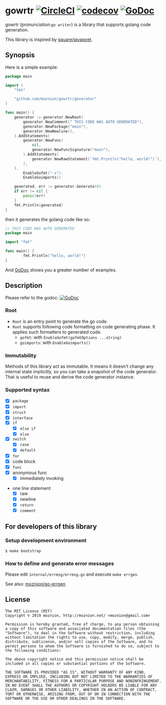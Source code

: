 gowrtr [![CircleCI](https://circleci.com/gh/moznion/gowrtr.svg?style=svg)](https://circleci.com/gh/moznion/gowrtr) [![codecov](https://codecov.io/gh/moznion/gowrtr/branch/master/graph/badge.svg)](https://codecov.io/gh/moznion/gowrtr) [![GoDoc](https://godoc.org/github.com/moznion/gowrtr/generator?status.svg)](https://godoc.org/github.com/moznion/gowrtr/generator)
==

gowrtr (pronunciation:`go writer`) is a library that supports golang code generation.

This library is inspired by [square/javapoet](https://github.com/square/javapoet).

Synopsis
--

Here is a simple example:

```go
package main

import (
	"fmt"

	"github.com/moznion/gowrtr/generator"
)

func main() {
	generator := generator.NewRoot(
		generator.NewComment(" THIS CODE WAS AUTO GENERATED"),
		generator.NewPackage("main"),
		generator.NewNewline(),
	).AddStatements(
		generator.NewFunc(
			nil,
			generator.NewFuncSignature("main"),
		).AddStatements(
			generator.NewRawStatement(`fmt.Println("hello, world!")`),
		),
	).
		EnableGofmt("-s").
		EnableGoimports()

	generated, err := generator.Generate(0)
	if err != nil {
		panic(err)
	}
	fmt.Println(generated)
}
```

then it generates the golang code like so:

```go
// THIS CODE WAS AUTO GENERATED
package main

import "fmt"

func main() {
        fmt.Println("hello, world!")
}
```

And [GoDoc](https://godoc.org/github.com/moznion/gowrtr/generator) shows you a greater number of examples.

Description
--

Please refer to the godoc: [![GoDoc](https://godoc.org/github.com/moznion/gowrtr/generator?status.svg)](https://godoc.org/github.com/moznion/gowrtr/generator)

### Root

- `Root` is an entry point to generate the go code.
- `Root` supports following code formatting on code generating phase. It applies such formatters to generated code.
  - `gofmt`: with `EnableGofmt(gofmtOptions ...string)`
  - `goimports`: with `EnableGoimports()`

### Immutability

Methods of this library act as immutable. It means it doesn't change any internal state implicitly, so you can take a snapshot of the code generator. That is useful to reuse and derive the code generator instance.

### Supported syntax

- [x] `package`
- [x] `import`
- [x] `struct`
- [x] `interface`
- [x] `if`
  - [x] `else if`
  - [x] `else`
- [x] `switch`
  - [x] `case`
  - [x] `default`
- [x] `for`
- [x] code block
- [x] `func`
- [x] anonymous func
  - [x] immediately invoking
- one line statement
  - [x] raw
  - [x] newline
  - [x] `return`
  - [x] `comment`

For developers of this library
--

### Setup development environment

```
$ make bootstrap
```

### How to define and generate error messages

Please edit `internal/errmsg/errmsg.go` and execute `make errgen`.

See also: [moznion/go-errgen](https://github.com/moznion/go-errgen)

License
--

```
The MIT License (MIT)
Copyright © 2019 moznion, http://moznion.net/ <moznion@gmail.com>

Permission is hereby granted, free of charge, to any person obtaining a copy of this software and associated documentation files (the "Software"), to deal in the Software without restriction, including without limitation the rights to use, copy, modify, merge, publish, distribute, sublicense, and/or sell copies of the Software, and to permit persons to whom the Software is furnished to do so, subject to the following conditions:

The above copyright notice and this permission notice shall be included in all copies or substantial portions of the Software.

THE SOFTWARE IS PROVIDED "AS IS", WITHOUT WARRANTY OF ANY KIND, EXPRESS OR IMPLIED, INCLUDING BUT NOT LIMITED TO THE WARRANTIES OF MERCHANTABILITY, FITNESS FOR A PARTICULAR PURPOSE AND NONINFRINGEMENT. IN NO EVENT SHALL THE AUTHORS OR COPYRIGHT HOLDERS BE LIABLE FOR ANY CLAIM, DAMAGES OR OTHER LIABILITY, WHETHER IN AN ACTION OF CONTRACT, TORT OR OTHERWISE, ARISING FROM, OUT OF OR IN CONNECTION WITH THE SOFTWARE OR THE USE OR OTHER DEALINGS IN THE SOFTWARE.
```

